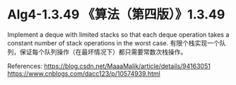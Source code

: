 # Alg4-1.3.49 《算法（第四版）》1.3.49
Implement a deque with limited stacks so that each deque operation takes a constant number of stack operations in the worst case.
有限个栈实现一个队列，保证每个队列操作（在最坏情况下）都只需要常数次栈操作。

References:
https://blog.csdn.net/MaaaMalik/article/details/94163051
https://www.cnblogs.com/dacc123/p/10574939.html
